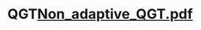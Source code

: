 # QGT[Non_adaptive_QGT.pdf](https://github.com/Mahdi-Soleymani/QGT/files/14079427/Non_adaptive_QGT.pdf)
